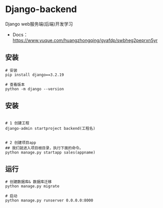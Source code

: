 <!--
 * @Description: 
 * @Author: HCQ
 * @Company(School): UCAS
 * @Email: 1756260160@qq.com
 * @Date: 2023-08-14 22:29:39
 * @LastEditTime: 2023-08-15 02:13:02
 * @FilePath: /Django-backend/README.md
-->
# Django-backend
Django web服务端(后端)开发学习

* Docs： https://www.yuque.com/huangzhongqing/gyafdp/swbheg2peprxn5yr



## 安装
```shell
# 安装
pip install django==3.2.19

# 查看版本
python -m django --version
```

## 安装
```shell

# 1 创建工程
django-admin startproject backend(工程名)


# 2 创建项目app
## 我们就进入项目根目录，执行下面的命令。
python manage.py startapp sales(appname)

```

## 运行
```shell
# 创建数据库& 数据库迁移
python manage.py migrate

# 启动
python manage.py runserver 0.0.0.0:8000
```

